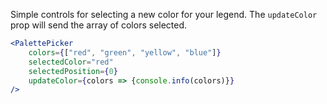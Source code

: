 Simple controls for selecting a new color for your legend. The `updateColor` prop will send the array of colors selected.

```jsx
<PalettePicker
    colors={["red", "green", "yellow", "blue"]}
    selectedColor="red"
    selectedPosition={0}
    updateColor={colors => {console.info(colors)}}
/>
```